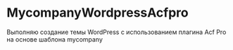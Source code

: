 # MycompanyWordpressAcfpro
Выполняю создание темы WordPress с использованием плагина Acf Pro на основе шаблона mycompany
